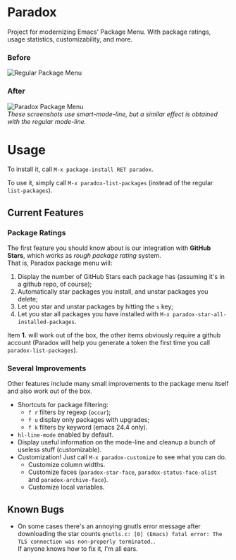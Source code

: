 Paradox
=======

Project for modernizing Emacs' Package Menu. With package ratings,
usage statistics, customizability, and more.

### Before ###
![Regular Package Menu](https://raw.github.com/Bruce-Connor/paradox/master/before.png)

### After ###
![Paradox Package Menu](https://raw.github.com/Bruce-Connor/paradox/master/after.png)  
*These screenshots use smart-mode-line, but a similar effect is obtained with the regular mode-line.*

Usage
===

To install it, call `M-x package-install RET paradox`.

To use it, simply call `M-x paradox-list-packages` (instead of the regular `list-packages`).

## Current Features ##

### Package Ratings ###

The first feature you should know about is our integration with
**GitHub Stars**, which works as *rough package rating* system.  
That is, Paradox package menu will:

1. Display the number of GitHub Stars each package has (assuming it's
   in a github repo, of course);
2. Automatically star packages you install, and unstar packages you delete;
3. Let you star and unstar packages by hitting the `s` key;
4. Let you star all packages you have installed with `M-x paradox-star-all-installed-packages`.

Item **1.** will work out of the box, the other items obviously
require a github account (Paradox will help you generate a token the
first time you call `paradox-list-packages`).
  
### Several Improvements ###

Other features include many small improvements to the package menu
itself and also work out of the box.

* Shortcuts for package filtering:
    * `f r` filters by regexp (`occur`);
    * `f u` display only packages with upgrades;
    * `f k` filters by keyword (emacs 24.4 only).
* `hl-line-mode` enabled by default.
* Display useful information on the mode-line and cleanup a bunch of
  useless stuff (customizable).
* Customization! Just call `M-x paradox-customize` to see what you can
  do.
    * Customize column widths.
    * Customize faces (`paradox-star-face`,
      `paradox-status-face-alist` and `paradox-archive-face`).
    * Customize local variables.


## Known Bugs ##

* On some cases there's an annoying gnutls error message after downloading the star counts `gnutls.c: [0] (Emacs) fatal error: The TLS connection was non-properly terminated.`.  
  If anyone knows how to fix it, I'm all ears.

